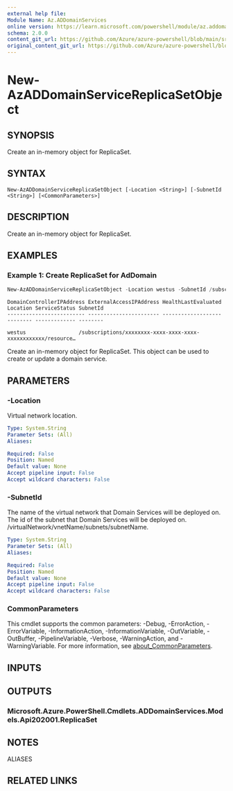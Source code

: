 ```yaml
---
external help file: 
Module Name: Az.ADDomainServices
online version: https://learn.microsoft.com/powershell/module/az.addomainservices/new-azaddomainservicereplicasetobject
schema: 2.0.0
content_git_url: https://github.com/Azure/azure-powershell/blob/main/src/ADDomainServices/help/New-AzADDomainServiceReplicaSetObject.md
original_content_git_url: https://github.com/Azure/azure-powershell/blob/main/src/ADDomainServices/help/New-AzADDomainServiceReplicaSetObject.md
---
```


# New-AzADDomainServiceReplicaSetObject

## SYNOPSIS
Create an in-memory object for ReplicaSet.

## SYNTAX

```
New-AzADDomainServiceReplicaSetObject [-Location <String>] [-SubnetId <String>] [<CommonParameters>]
```

## DESCRIPTION
Create an in-memory object for ReplicaSet.

## EXAMPLES

### Example 1: Create ReplicaSet for AdDomain
```powershell
New-AzADDomainServiceReplicaSetObject -Location westus -SubnetId /subscriptions/xxxxxxxx-xxxx-xxxx-xxxx-xxxxxxxxxxxx/resourceGroups/test-rg/providers/Microsoft.Network/virtualNetworks/test-vm/subnets/test-subnets
```

```output
DomainControllerIPAddress ExternalAccessIPAddress HealthLastEvaluated Location ServiceStatus SubnetId
------------------------- ----------------------- ------------------- -------- ------------- --------
                                                                      westus                 /subscriptions/xxxxxxxx-xxxx-xxxx-xxxx-xxxxxxxxxxxx/resource… 
```

Create an in-memory object for ReplicaSet.
This object can be used to create or update a domain service.

## PARAMETERS

### -Location
Virtual network location.

```yaml
Type: System.String
Parameter Sets: (All)
Aliases:

Required: False
Position: Named
Default value: None
Accept pipeline input: False
Accept wildcard characters: False
```

### -SubnetId
The name of the virtual network that Domain Services will be deployed on.
The id of the subnet that Domain Services will be deployed on.
/virtualNetwork/vnetName/subnets/subnetName.

```yaml
Type: System.String
Parameter Sets: (All)
Aliases:

Required: False
Position: Named
Default value: None
Accept pipeline input: False
Accept wildcard characters: False
```

### CommonParameters
This cmdlet supports the common parameters: -Debug, -ErrorAction, -ErrorVariable, -InformationAction, -InformationVariable, -OutVariable, -OutBuffer, -PipelineVariable, -Verbose, -WarningAction, and -WarningVariable. For more information, see [about_CommonParameters](http://go.microsoft.com/fwlink/?LinkID=113216).

## INPUTS

## OUTPUTS

### Microsoft.Azure.PowerShell.Cmdlets.ADDomainServices.Models.Api202001.ReplicaSet

## NOTES

ALIASES

## RELATED LINKS

